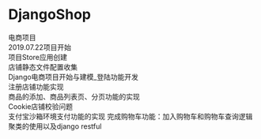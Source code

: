 # DjangoShop
电商项目<br>
2019.07.22项目开始<br>
项目Store应用创建<br>
店铺静态文件配置收集<br>
Django电商项目开始与建模_登陆功能开发<br>
注册店铺功能实现<br>
商品的添加、商品列表页、分页功能的实现<br>
Cookie店铺校验问题<br>
支付宝沙箱环境支付功能的实现
完成购物车功能：加入购物车和购物车查询逻辑
聚类的使用以及django restful
